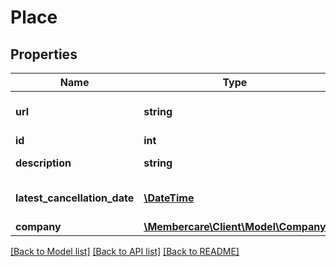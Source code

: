 # Place

## Properties
Name | Type | Description | Notes
------------ | ------------- | ------------- | -------------
**url** | **string** | The link to the current resource | [optional] 
**id** | **int** | Id | [optional] 
**description** | **string** | Description of the place | [optional] 
**latest_cancellation_date** | [**\DateTime**](\DateTime.md) | The latest cancellation date. | [optional] 
**company** | [**\Membercare\Client\Model\Company**](Company.md) |  | [optional] 

[[Back to Model list]](../../README.md#documentation-for-models) [[Back to API list]](../../README.md#documentation-for-api-endpoints) [[Back to README]](../../README.md)

